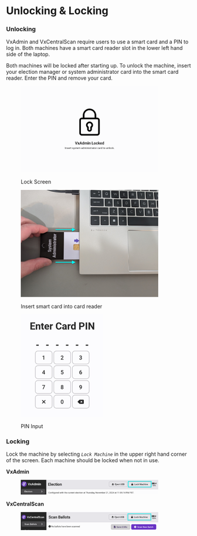 # Unlocking & Locking

### Unlocking

VxAdmin and VxCentralScan require users to use a smart card and a PIN to log in. Both machines have a smart card reader slot in the lower left hand side of the laptop.&#x20;

Both machines will be locked after starting up. To unlock the machine, insert your election manager or system administrator card into the smart card reader. Enter the PIN and remove your card.

<div><figure><img src="../.gitbook/assets/machine-locked-unconfigured.png" alt="" width="375"><figcaption><p>Lock Screen</p></figcaption></figure> <figure><img src="../.gitbook/assets/PXL_20241119_221055043.jpg" alt="" width="375"><figcaption><p>Insert smart card into card reader</p></figcaption></figure> <figure><img src="../.gitbook/assets/enter-card-pin-cropped.jpg" alt="" width="225"><figcaption><p>PIN Input</p></figcaption></figure></div>

### Locking

Lock the machine by selecting _`Lock Machine`_ in the upper right hand corner of the screen. Each machine should be locked when not in use.

**VxAdmin**

<figure><img src="../.gitbook/assets/election-screen-configured (3).png" alt="" width="375"><figcaption></figcaption></figure>

**VxCentralScan**

<figure><img src="../.gitbook/assets/no-ballots-scanned copy 3.png" alt="" width="375"><figcaption></figcaption></figure>
